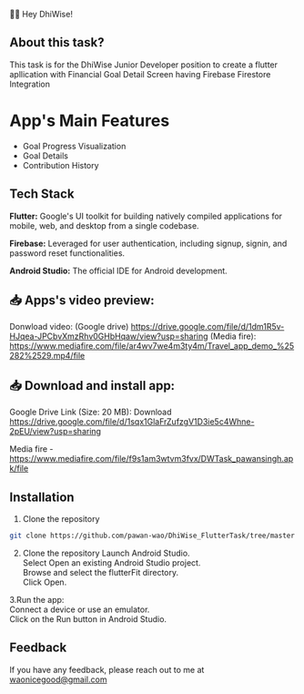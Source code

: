 📰📱 Hey DhiWise!

##  About this task?
This task is for the DhiWise Junior Developer position to create a flutter apllication with Financial Goal Detail Screen having Firebase Firestore Integration

# App's Main Features
- Goal Progress Visualization
- Goal Details
- Contribution History
  
## Tech Stack

**Flutter:** Google's UI toolkit for building natively compiled applications for mobile, web, and desktop from a single codebase.

**Firebase:** Leveraged for user authentication, including signup, signin, and password reset functionalities.

**Android Studio:** The official IDE for Android development.


## 📥 Apps's video preview:
Donwload video: (Google drive) https://drive.google.com/file/d/1dm1R5v-HJqea-JPCbvXmzRhv0GHbHqaw/view?usp=sharing
(Media fire): https://www.mediafire.com/file/ar4wv7we4m3ty4m/Travel_app_demo_%25282%2529.mp4/file

## 📥 Download and install app:

Google Drive Link (Size: 20 MB): 
Download https://drive.google.com/file/d/1sqx1GlaFrZufzgV1D3ie5c4Whne-2pEU/view?usp=sharing

Media fire -https://www.mediafire.com/file/f9s1am3wtvm3fvx/DWTask_pawansingh.apk/file

## Installation

1. Clone the repository

```bash
git clone https://github.com/pawan-wao/DhiWise_FlutterTask/tree/master
```
2. Clone the repository
Launch Android Studio.\
Select Open an existing Android Studio project.\
Browse and select the flutterFit directory.\
Click Open.    

3.Run the app:\
Connect a device or use an emulator.\
Click on the Run button in Android Studio.

## Feedback
If you have any feedback, please reach out to me at waonicegood@gmail.com

